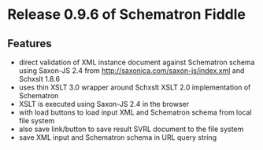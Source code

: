# Release 0.9.6 of Schematron Fiddle

## Features

*   direct validation of XML instance document against Schematron schema using Saxon-JS 2.4 from http://saxonica.com/saxon-js/index.xml and Schxslt 1.8.6
*   uses thin XSLT 3.0 wrapper around Schxslt XSLT 2.0 implementation of Schematron
*   XSLT is executed using Saxon-JS 2.4 in the browser
*   with load buttons to load input XML and Schematron schema from local file system
*   also save link/button to save result SVRL document to the file system
*   save XML input and Schematron schema in URL query string
